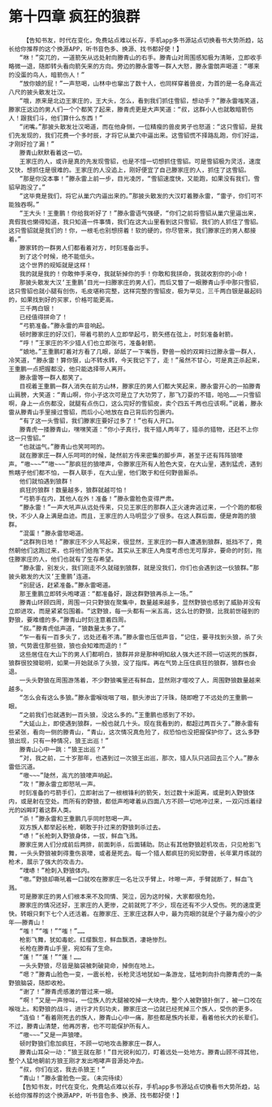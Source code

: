 # 第十四章 疯狂的狼群
        【告知书友，时代在变化，免费站点难以长存，手机app多书源站点切换看书大势所趋，站长给你推荐的这个换源APP，听书音色多、换源、找书都好使！】
       “咻！”突兀的，一道箭矢从远处射向滕青山的右手。滕青山对周围感知极为清晰，立即收手略微一退，随即转头看向箭矢来的方向。旁边的滕永雷等一群人大怒，滕永雷朗声喝道：“哪来的没蛋的鸟人，暗箭伤人！”
       “放你娘的屁！”一声怒喝，山林中也窜出了数十人，也同样穿着兽皮，为首的是一名身高近八尺的披头散发壮汉。
       “哦，原来是北边王家庄的，王大头，怎么，看到我们抓住雪貂，想动手？”滕永雷嗤笑道，滕家庄这边的男人们一个个都笑了起来，滕青虎更是大声笑道：“叔，这群小人也就敢暗箭伤人！跟我们斗，他们算什么东西！”
       “闭嘴。”那披头散发壮汉喝道，而在他身侧，一位精瘦的兽皮男子也怒道：“这只雪貂，是我们先发现的，我们花费一个多时辰，才将它从巢穴中逼出来。这雪貂慌不择路乱跑，你们好运，才刚好捡了漏！”
       滕青山默默看着这一切。
       王家庄的人，或许是真的先发现雪貂，也是不惜一切想抓住雪貂。可是雪貂极为灵活，速度又快，想抓住是很难的。王家庄的人没追上，刚好便宜了自己滕家庄的人，抓住了这雪貂。
       “那是你没本事！”滕永雷上前一步，目光凌厉，“雪貂速度快，又能跑，如果没有我们，雪貂早跑没了。”
       “这毕竟是我们，将它从巢穴内逼出来的。”那披头散发的大汉盯着滕永雷，“雷子，你们可不能独吞啊。”
       “王大头！王重鹏！你给我听好了！”滕永雷语气强硬，“你们之前将雪貂从巢穴里逼出来，真假我也懒得知道，我只知道一件事情，我们在这大山里看到这只雪貂，我们的人抓住了雪貂。这只雪貂就是我们的！你，一根毛也别想捞着！软的硬的，你尽管来，我们滕家庄的男人都接着。”
       滕家转的一群男人们都看着对方，时刻准备出手。
       到了这个时候，绝不能低头。
       这个世界的规矩就是这样！
       我的就是我的！你敢伸手来夺，我就斩掉你的手！你敢和我拼命，我就收割你的小命！
       那披头散发大汉‘王重鹏’目光一扫滕家庄的男人们，而后又瞥了一眼滕青山手中那只雪貂，这只雪貂也就小腿有创伤，毛皮堪称完整，这样完整的雪貂皮，极为罕见，三千两白银是最起码的，如果找到好的买家，价格可能更高。
       三千两白银！
       已经值得拼命了！
       “弓箭准备。”滕永雷的声音响起。
       顿时滕家庄的好汉们，带着弓箭的人立即举起弓，箭矢搭在弦上，时刻准备射箭。
       “呼！”王家庄的不少猎人们也立即张弓，准备射箭。
       “娘地。”王重鹏盯着对方看了几眼，舔舐了一下嘴唇，野兽一般的双眸扫过滕永雷一群人，冷笑道，“滕永雷！算你狠，山不转水转，今天我记下了，走！”虽然不甘心，可是真正杀起来，王重鹏一点把握都没，他只能选择带人离开。
       滕永雷等一群人都笑了。
       目视着王重鹏一群人消失在前方山林，滕家庄的男人们都大笑起来，滕永雷开心的一拍滕青山肩膀，大笑道：“青山啊，你小子这次可是立了大功劳了，那飞刀耍的不错，哈哈……一只雪貂啊，身上一点伤都没，就腿有点伤口，这么完好的雪貂皮，卖个四五千两也应该啊。”说着，滕永雷从滕青山手里接过雪貂，而后小心地放在自己背后的包裹内。
       “有了这一头雪貂，我们滕家庄要好过多了！”也有人开口。
       滕青虎一搂滕青山，嘿嘿笑道：“你小子真行，我干猎人两年了，猎杀的猎物，还赶不上你这一只雪貂。”
       “也就运气。”滕青山也笑呵呵的。
       就在滕家庄一群人乐呵呵的时候，陡然前方传来密集的脚步声，甚至于还有阵阵狼嚎声。“嗷~~~”“嗷~~~”那疯狂的狼嚎声，令滕家庄所有人脸色大变，在大山里，遇到猛虎，遇到熊瞎子他们都不怕，一群人联手，在大山里，他们敢于和任何野兽厮杀。
       他们就怕遇到狼群！
       疯狂的狼群！数量越多，狼群就越可怕！
       “弓箭手在内，其他人在外！准备！”滕永雷脸色变得严肃。
       “滕永雷！”一声大吼声从远处传来，只见王家庄的那群人正火速奔逃过来，一个个跑的都极快，不少人身上满是血迹。而且，王家庄的人马明显少了很多。在这人群后面，便是奔跑的狼群。
       “混蛋！”滕永雷怒喝道。
       “这群狗日地！”滕家庄不少人骂起来，很显然，王家庄的一群人遭遇到狼群，抵挡不了，竟然朝他们这跑过来，也将他们给拖下水。其实从王家庄人角度考虑也无可厚非，要命的时刻，拖住滕家庄的人，他们也就有了生存希望。
       “滕永雷，别发火，我们刚走不久就碰到狼群，就是没我们，你们也会遇到这一伙狼群。”那披头散发的大汉‘王重鹏’连道。
       “别屁话，赶紧准备。”滕永雷喝道。
       那王重鹏立即转头咆哮道：“都准备好，跟这群野狼再杀上一场。”
       滕青山环顾四周，周围一只只野狼在聚集中，数量越来越多，显然野狼也感到了威胁并没有立即进攻，而是紧紧包围着。“这野狼，每一头都有一米五高，这么壮的野狼，比我前世碰到的野狼，要难缠的多。”滕青山时刻注意着四周。
       “叔。”滕青虎低声道，“狼数量太多了。”
       “乍一看有一百多头了，远处还看不清。”滕永雷也压低声音，“记住，要寻找到头狼，杀了头狼，气势震住那些狼，狼也会知难而退的！”
       这些居住在大山下的男人们都明白，狼群并非是那种明知敌人强大还不顾一切送死的族群，狼群很狡猾聪明，如果一开始就杀了头狼，没了指挥。再在气势上压住疯狂的狼群，狼群也会退。
       一头头野狼在周围游荡着，不少野狼嘴里还有鲜血，显然刚才噬咬了人，周围野狼数量越来越多。
       “怎么会有这么多狼。”滕永雷喉咙咽了咽，额头渗出了汗珠，随即瞪了不远处的王重鹏一眼。
       “之前我们也就遇到一百头狼，没这么多的。”王重鹏也感到了不妙。
       “大延山上，即使遇到狼群，一般也就几十头。现在我看到的，都超过两百头了。”滕永雷有些紧张，看向一侧的滕青山，“青山，这次情况真危险了，叔恐怕也没把握保护你了。这么多野狼出现，只有一种情况，狼王出巡！”
       滕青山心中一跳：“狼王出巡？”
       “对，我之前，二十岁那年，也遇到过一次狼王出巡，那次，猎人队只逃回去三个人。”滕永雷低沉道。
       “嗷~~~”陡然，高亢的狼嚎声响起。
       “攻！”滕永雷立即怒吼一声。
       时刻准备的弓箭手们，立即射出了一根根锋利的箭矢，划过数十米距离，或是刺入野狼体内，或是射在空处。而所有的野狼，都低声咆哮着从四面八方不顾一切地冲过来，一双闪烁着绿光的凶眸盯着这群人类。
       “杀！”滕永雷和王重鹏几乎同时怒喝一声。
       双方族人都举起长枪，朝敢于扑过来的野狼刺杀过去。
       “哧！”长枪刺入野狼身体，一拔，鲜血飞溅。
       滕家庄男人们分成前后两排，前面刺杀，后面辅助。防止有其他野狼趁机攻击，只见枪影飞舞，一头头野狼被刺得重伤哀嚎，或者是死去。每一个猎人都疯狂的宛如野兽，长年累月练就的枪术，展示了强大的攻击力。
       “噗哧！”枪刺入野狼体内。
       “嗷。”野狼却嘶吼着一口就咬在滕家庄一名壮汉手臂上，咔嚓一声，手臂就断了，鲜血飞溅。
       可是滕家庄的男人们根本来不及同情、哭泣，因为这时候，大家都很危险。
       滕家庄的情况还好，王家庄的人更惨，之前就死了不少，现在还有不少人受伤。死的速度更快。转眼只剩下七个人还活着。在滕家庄、王家庄这群人中，最为亮眼的就是个子最为瘦小的少年——滕青山！
       “嗤！”“嗤！”“嗤！”……
       枪影飞舞，犹如毒蛇。红缨飘忽，鲜血飘洒，凄艳惨烈。
       长枪在滕青山手里，宛如有了生命。
       “蓬！”“蓬！”“蓬！……
       一头头野狼，尽皆是脑袋被刺破毙命，掉倒在地上。
       “嗯？”滕青山脸色一变，一震长枪，长枪灵活地犹如一条游龙，猛地刺向扑向滕青虎的一条野狼脑袋，随即收枪。
       “谢了！”滕青虎感激的瞥过来一眼。
       “啊！”又是一声惨叫，一位族人的大腿被咬掉一大块肉，整个人被野狼扑倒了，被一口咬在喉咙上。和野狼的战斗，进行才片刻功夫，滕家庄这一边就已经死掉三个族人，受伤的更多。
       “连伯！”看着刚死去的族人，滕青山心中一痛，那些都是族内长辈，看着他长大的长辈们。不过，滕青山清楚，他再厉害，也不可能保护所有人。
       “嗷~~~”又是一声狼嚎。
       顿时野狼们愈加疯狂，不顾一切地攻击滕家庄一群人。
       滕青山耳朵一动：“狼王就在那！”目光锐利如刀，盯着远处一处地方。滕青山顾不得其他，整个人猛地朝前方狼王刚才发出咆哮声音源处冲去。
       “叔，你们在这，我去杀狼王！”
       “青山！”滕永雷脸色一变。（未完待续）
       【告知书友，时代在变化，免费站点难以长存，手机app多书源站点切换看书大势所趋，站长给你推荐的这个换源APP，听书音色多、换源、找书都好使！】